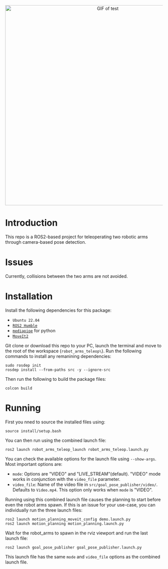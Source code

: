 <div align="center">
  <img src="/media/Test.gif" alt="GIF of test" width="640"/>
</div>

# Introduction
This repo is a ROS2-based project for teleoperating two robotic arms through camera-based pose detection.

# Issues
Currently, collisions between the two arms are not avoided.

# Installation
Install the following dependencies for this package:
- `Ubuntu 22.04`
- [`ROS2 Humble`](https://docs.ros.org/en/humble/Installation.html)
- [`mediapipe`](https://ai.google.dev/edge/mediapipe/solutions/setup_python) for python
- [`MoveIt2`](https://moveit.ai/install-moveit2/binary/)

Git clone or download this repo to your PC, launch the terminal and move to the root of the workspace (`robot_arms_teleop\`). Run the following commands to install any remanining dependencies:
```
sudo rosdep init
rosdep install --from-paths src -y --ignore-src
```
Then run the following to build the package files:
```
colcon build
```
# Running
First you nned to source the installed files using:
```
source install/setup.bash
```
You can then run using the combined launch file:
```
ros2 launch robot_arms_teleop_launch robot_arms_teleop.launch.py
```
You can check the available options for the launch file using `--show-args`. Most important options are:
- `mode`: Options are "VIDEO" and "LIVE_STREAM"(default). "VIDEO" mode works in conjunction with the `video_file` parameter.
- `video_file`: Name of the video file in `src/goal_pose_publisher/video/`. Defaults to `Video.mp4`. This option only works when `mode` is "VIDEO".

Running using this combined launch file causes the planning to start before even the robot arms spawn. If this is an issue for your use-case, you can individually run the three launch files:
```
ros2 launch motion_planning_moveit_config demo.launch.py
ros2 launch motion_planning motion_planning.launch.py
```
Wait for the robot_arms to spawn in the rviz viewport and run the last launch file:
```
ros2 launch goal_pose_publisher goal_pose_publisher.launch.py
```
This launch file has the same `mode` and `video_file` options as the combined launch file.